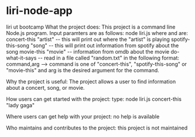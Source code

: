 # liri-node-app
liri ut bootcamp
What the project does:
This project is a command line Node.js program.
Input paramters are as follows:
node liri.js <commmand> <args>
where <command> and <args> are:
    concert-this "artist" -- this will print out where the "artist" is playing
    spotify-this-song "song" -- this will print out information from spotify about the song
    movie-this "movie" -- information from omdb about the movie
    do-what-it-says -- read in a file called "random.txt" in the following format:
        command,arg --> command is one of "concert-this", "spotify-this-song" or "movie-this" and arg is the desired argument for the command.


Why the project is useful:
The project allows a user to find information about a concert, song, or movie.

How users can get started with the project:
type: node liri.js concert-this "lady gaga"

Where users can get help with your project:
no help is available

Who maintains and contributes to the project:
this project is not maintained
